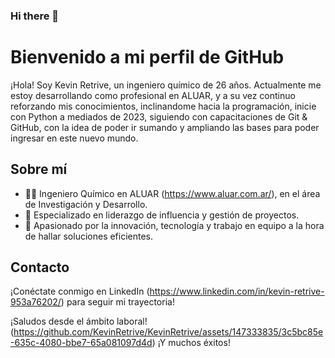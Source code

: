 ### Hi there 👋

# Bienvenido a mi perfil de GitHub

¡Hola! Soy Kevin Retrive, un ingeniero químico de 26 años. Actualmente me estoy desarrollando como profesional en ALUAR, y a su vez continuo reforzando mis conocimientos, inclinandome hacia la programación, inicie con Python a mediados de 2023, siguiendo con capacitaciones de Git & GitHub, con la idea de poder ir sumando y ampliando las bases para poder ingresar en este nuevo mundo. 

## Sobre mí

- 👨‍🔬 Ingeniero Químico en ALUAR (https://www.aluar.com.ar/), en el área de Investigación y Desarrollo.
- 🚀 Especializado en liderazgo de influencia y gestión de proyectos.
- 🧪 Apasionado por la innovación, tecnología y trabajo en equipo a la hora de hallar soluciones eficientes.

## Contacto

¡Conéctate conmigo en LinkedIn (https://www.linkedin.com/in/kevin-retrive-953a76202/) para seguir mi trayectoria!

¡Saludos desde el ámbito laboral! (https://github.com/KevinRetrive/KevinRetrive/assets/147333835/3c5bc85e-635c-4080-bbe7-65a081097d4d)
¡Y muchos éxitos!


<!--
**KevinRetrive/KevinRetrive** is a ✨ _special_ ✨ repository because its `README.md` (this file) appears on your GitHub profile.

Here are some ideas to get you started:

- 🔭 I’m currently working on ...
- 🌱 I’m currently learning ...
- 👯 I’m looking to collaborate on ...
- 🤔 I’m looking for help with ...
- 💬 Ask me about ...
- 📫 How to reach me: ...
- 😄 Pronouns: ...
- ⚡ Fun fact: ...
-->
